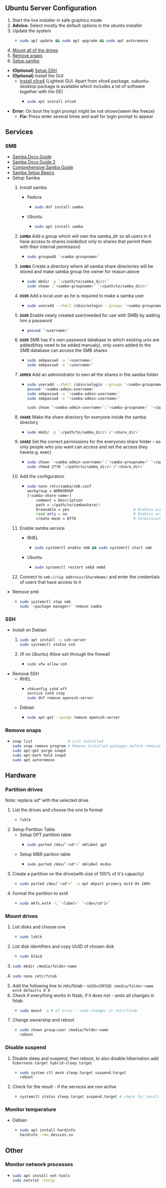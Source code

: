 ## Ubuntu Server Configuration
1. Start the live installer in safe graphics mode
2. **Advice:** Select mostly the default options in the ubuntu installer
3. Update the system
    * 	```sh
		sudo apt update && sudo apt upgrade && sudo apt autoremove
		```
4. [Mount all of the drives](#mount-drives)
5. [Remove snaps](#remove-snaps)
6. [Setup samba](#smb)
* **(Optional)** [Setup SSH](#ssh)
* **(Optional)** Install the GUI
	* [Install xfce4](https://itsfoss.com/install-xfce-desktop-xubuntu/) (Lightest GUI. Apart from xfce4 package, xubuntu-desktop package is available which includes a lot of software together with the DE)
		* 	```sh
			sudo apt install xfce4
			```
* **Error:** On boot the login prompt might be not shown(seem like freeze)
	* **Fix:** Press enter several times and wait for login prompt to appear

## Services
### SMB
* [Samba Docs Guide](https://wiki.samba.org/index.php/Setting_up_Samba_as_a_Standalone_Server)
* [Samba Docs Guide 2](https://wiki.samba.org/index.php/Setting_up_a_Share_Using_POSIX_ACLs)
* [Comprehensive Samba Guide](https://www.digitalocean.com/community/tutorials/how-to-set-up-a-samba-share-for-a-small-organization-on-ubuntu-16-04)
* [Samba Setup Basics](https://www.techrepublic.com/article/how-to-set-up-quick-and-easy-file-sharing-with-samba/)
* Setup Samba
    1. Install samba
        * Fedora
            * 	```sh
                sudo dnf install samba
                ```
        * Ubuntu
            * 	```sh
                sudo apt install samba
                ```
    2. **`SAMBA`** Add a group which will own the samba_dir so all users in it have access to shares inside(but only to shares that permit them with their internal permission)
        *   ```sh
            sudo groupadd `<samba-groupname>`
            ```
    3. **`SAMBA`** Create a directory where all samba share directories will be stored and make samba group the owner for reason above
        *   ```sh
            sudo mkdir -p `</path/to/samba_dir/>`
            sudo chown :`<samba-groupname>` `</path/to/samba_dir/>`
            ```
    4. **`USER`** Add a local user as he is required to make a samba user
        * 	```sh
            sudo useradd --shell /sbin/nologin --groups `<samba-groupname>` --no-create-home `<username>`
            ```
    5. **`USER`** Enable newly created user(needed for use with SMB) by adding him a password
        *   ```sh
            passwd `<username>`
            ```
    6. **`USER`** SMB has it's own password database to which existing unix are added(they need to be added manualy), only users added to the SMB database can access the SMB shares
        *   ```sh
            sudo smbpasswd -a `<username>`
            sudo smbpasswd -e `<username>`
            ```
    7. **`ADMIN`** Add an administrator to own all the shares in the samba folder
        *   ```sh
            sudo useradd --shell /sbin/nologin --groups `<samba-groupname>` --no-create-home `<samba-admin-username>`
            passwd `<samba-admin-username>`
            sudo smbpasswd -a `<samba-admin-username>`
            sudo smbpasswd -e `<samba-admin-username>`

            sudo chown `<samba-admin-username>`:`<samba-groupname>` `</path/to/samba_dir/>`
            ```
    8. **`SHARE`** Make the share directory for everyone inside the samba directory
        *   ```sh
            sudo mkdir -p `</path/to/samba_dir/>`/`<share_dir>`
            ```
    9. **`SHARE`** Set the correct permissions for the everyones share folder - so only people who you want can access and set the access they have(e.g. exec)
        *   ```sh
            sudo chown `<samba-admin-username>`:`<samba-groupname>` `</path/to/samba_dir/>`/`<share_dir>`
            sudo chmod 2770 `</path/to/samba_dir/>`/`<share_dir>`
            ```

    9. Add the configuration
        * 	```sh
            sudo nano /etc/samba/smb.conf
            workgroup = WORKGROUP
            [<samba-share-name>]
                comment = Description
                path = </path/to/sambashare/>
                browsable = yes								# Enables windows clients to browse using Explorer
                read only = no                              # Enables write access to the share(same as "writable = yes")
                create mask = 0770							# Permissions for files created inside
            ```
    10. Enable samba service
        * RHEL
            *	```sh
                sudo systemctl enable smb && sudo systemctl start smb
                ```
        * Ubuntu
            * 	```sh
                sudo systemctl restart smbd nmbd
                ```
    11. Connect to `smb://<ip address>/ShareName/` and enter the credentials of users that have access to it
* Remove smb
    *   ```sh
        sudo systemctl stop smb
        sudo `<package manager>` remove samba
        ```

### SSH
* Install on Debian
    1.  ```sh
        sudo apt install -y ssh-server
        sudo systemctl status ssh
        ```
    2. (If on Ubuntu) Allow ssh through the firewall
        *   ```sh
            sudo ufw allow ssh
            ```
* Remove SSH
    * RHEL
        *   ```sh
            chkconfig sshd off
            service sshd stop
            sudo dnf remove openssh-server
            ```
    * Debian
        *   ```sh
            sudo apt-get --purge remove openssh-server
            ```

### Remove snaps
*   ```sh
    snap list                # List installed
    sudo snap remove program # Remove installed packages before removing snap
    sudo apt-get purge snapd
    sudo apt-mark hold snapd
    sudo apt autoremove
    ```

## Hardware
### Partition drives
*Note:* replace sd* with the selected drive
1. List the drives and choose the one to format
    * 	```sh
        lsblk
        ```
2. Setup Partition Table
    * Setup GPT partition table
        * 	```sh
            sudo parted /dev/`<sd*>` mklabel gpt
            ```
    *  Setup MBR parition table
        * 	```sh
            sudo parted /dev/`<sd*>` mklabel msdos
            ```
3. Create a partition on the drive(with size of 100% of it's capacity)
    * 	```sh
        sudo parted /dev/`<sd*>` -a opt mkpart primary ext4 0% 100%
        ```
4. Format the partition to ext4
    * 	```sh
        sudo mkfs.ext4 -L `<label>` `</dev/sd*1>`
        ```

### Mount drives
1. List disks and choose one
    *   ```sh
        sudo lsblk
        ```
2. List disk identifiers and copy UUID of chosen disk
    *   ```sh
        sudo blkid
        ```
3.  ```sh
    sudo mkdir /media/folder-name
    ```
4.  ```sh
    sudo nano /etc/fstab
    ```
5. Add the following line to /etc/fstab - `UUID=COPIED /media/folder-name ext4 defaults 0 0`
6. Check if everything works in fstab, if it does not - undo all changes in fstab
    *   ```sh
        sudo mount -a # if error - undo changes in /etc/fstab
        ```
7. Change ownership and reboot
    *   ```sh
        sudo chown group:user /media/folder-name
        reboot
        ```

### Disable suspend
1. Disable sleep and suspend, then reboot, to also disable hibernation add `hibernate.target hybrid-sleep.target`
    *   ```sh
        sudo system ctl mask sleep.target suspend.target
        reboot
        ```
2. Check for the result - if the services are non active
    *   ```sh
        systemctl status sleep.target suspend.target # check for result
        ```

### Monitor temperature
* Debian
    *   ```sh
        sudo apt install hardinfo
        hardinfo -rma devices.so
        ```

## Other
### Monitor network processes
*   ```sh
    sudo apt install net-tools
    sudo netstat -tunlp
    ```